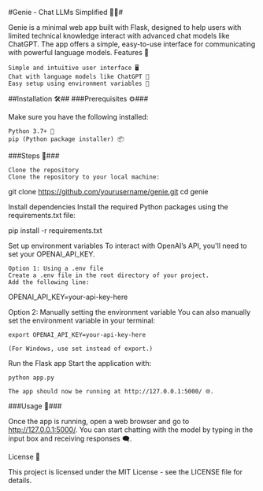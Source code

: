 #Genie - Chat LLMs Simplified 🤖💬#

Genie is a minimal web app built with Flask, designed to help users with limited technical knowledge interact with advanced chat models like ChatGPT. The app offers a simple, easy-to-use interface for communicating with powerful language models.
Features 🌟

    Simple and intuitive user interface 🖥️
    Chat with language models like ChatGPT 🤖
    Easy setup using environment variables 🔑

##Installation 🛠️##
###Prerequisites ⚙️###

Make sure you have the following installed:

    Python 3.7+ 🐍
    pip (Python package installer) 📦

###Steps 🚀###

    Clone the repository
    Clone the repository to your local machine:

git clone https://github.com/yourusername/genie.git
cd genie

Install dependencies
Install the required Python packages using the requirements.txt file:

pip install -r requirements.txt

Set up environment variables
To interact with OpenAI’s API, you'll need to set your OPENAI_API_KEY.

    Option 1: Using a .env file
    Create a .env file in the root directory of your project.
    Add the following line:

OPENAI_API_KEY=your-api-key-here

Option 2: Manually setting the environment variable
You can also manually set the environment variable in your terminal:

    export OPENAI_API_KEY=your-api-key-here

    (For Windows, use set instead of export.)

Run the Flask app
Start the application with:

    python app.py

    The app should now be running at http://127.0.0.1:5000/ 🌐.

###Usage 📱###

Once the app is running, open a web browser and go to http://127.0.0.1:5000/. You can start chatting with the model by typing in the input box and receiving responses 🗨️.

License 📄

This project is licensed under the MIT License - see the LICENSE file for details.
